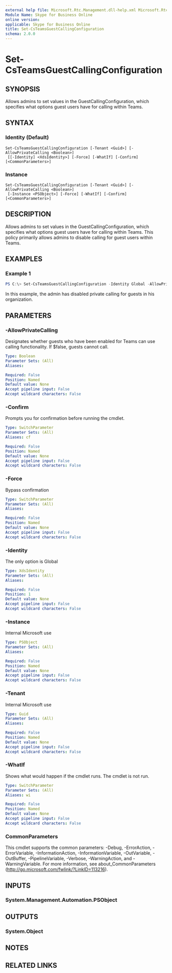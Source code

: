 ```yaml
---
external help file: Microsoft.Rtc.Management.dll-help.xml Microsoft.Rtc.Management.Hosted.dll-help.xml
Module Name: Skype for Business Online
online version:
applicable: Skype for Business Online
title: Set-CsTeamsGuestCallingConfiguration
schema: 2.0.0
---
```

# Set-CsTeamsGuestCallingConfiguration

## SYNOPSIS
Allows admins to set values in the GuestCallingConfiguration, which specifies what options guest users have for calling within Teams.


## SYNTAX

### Identity (Default)
```
Set-CsTeamsGuestCallingConfiguration [-Tenant <Guid>] [-AllowPrivateCalling <Boolean>]
 [[-Identity] <XdsIdentity>] [-Force] [-WhatIf] [-Confirm] [<CommonParameters>]
```

### Instance
```
Set-CsTeamsGuestCallingConfiguration [-Tenant <Guid>] [-AllowPrivateCalling <Boolean>]
 [-Instance <PSObject>] [-Force] [-WhatIf] [-Confirm] [<CommonParameters>]
```

## DESCRIPTION
Allows admins to set values in the GuestCallingConfiguration, which specifies what options guest users have for calling within Teams.  This policy primarily allows admins to disable calling for guest users within Teams.

## EXAMPLES

### Example 1
```powershell
PS C:\> Set-CsTeamsGuestCallingConfiguration -Identity Global -AllowPrivateCalling $false
```

In this example, the admin has disabled private calling for guests in his organization.

## PARAMETERS

### -AllowPrivateCalling
Designates whether guests who have been enabled for Teams can use calling functionality.  If $false, guests cannot call.

```yaml
Type: Boolean
Parameter Sets: (All)
Aliases:

Required: False
Position: Named
Default value: None
Accept pipeline input: False
Accept wildcard characters: False
```

### -Confirm
Prompts you for confirmation before running the cmdlet.

```yaml
Type: SwitchParameter
Parameter Sets: (All)
Aliases: cf

Required: False
Position: Named
Default value: None
Accept pipeline input: False
Accept wildcard characters: False
```

### -Force
Bypass confirmation

```yaml
Type: SwitchParameter
Parameter Sets: (All)
Aliases:

Required: False
Position: Named
Default value: None
Accept pipeline input: False
Accept wildcard characters: False
```

### -Identity
The only option is Global

```yaml
Type: XdsIdentity
Parameter Sets: (All)
Aliases:

Required: False
Position: 1
Default value: None
Accept pipeline input: False
Accept wildcard characters: False
```

### -Instance
Internal Microsoft use 

```yaml
Type: PSObject
Parameter Sets: (All)
Aliases:

Required: False
Position: Named
Default value: None
Accept pipeline input: False
Accept wildcard characters: False
```

### -Tenant
Internal Microsoft use

```yaml
Type: Guid
Parameter Sets: (All)
Aliases:

Required: False
Position: Named
Default value: None
Accept pipeline input: False
Accept wildcard characters: False
```

### -WhatIf
Shows what would happen if the cmdlet runs.
The cmdlet is not run.

```yaml
Type: SwitchParameter
Parameter Sets: (All)
Aliases: wi

Required: False
Position: Named
Default value: None
Accept pipeline input: False
Accept wildcard characters: False
```

### CommonParameters
This cmdlet supports the common parameters: -Debug, -ErrorAction, -ErrorVariable, -InformationAction, -InformationVariable, -OutVariable, -OutBuffer, -PipelineVariable, -Verbose, -WarningAction, and -WarningVariable.
For more information, see about_CommonParameters (http://go.microsoft.com/fwlink/?LinkID=113216).

## INPUTS

### System.Management.Automation.PSObject
## OUTPUTS

### System.Object
## NOTES

## RELATED LINKS
